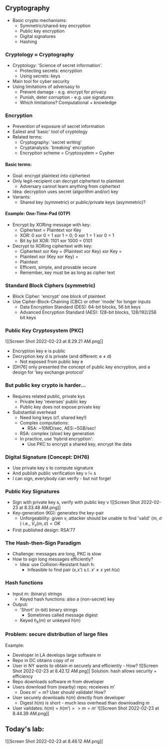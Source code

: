 ## Cryptography
* Basic crypto mechanisms:
	* Symmetric/shared-key encryption
	* Public key encryption
	* Digital signatures
	* Hashing

### Cryptology $\approx$ Cryptography
* Cryptology: 'Science of secret information'.
	* Protecting secrets: encryption
	* Using secrets: keys
* Main tool for cyber security
* Using limitations of adversasy to
	* Prevent damage - e.g. encrypt for privacy
	* Punish, deter corruption - e.g. use signatures
	* Which limitations? Computational + knowledge

### Encryption
* Prevention of exposure of secret information
* Ealiest and 'basic' tool of cryptology
* Related terms:
	* Cryptography: 'secret writing'
	* Cryptanalysis: 'breaking' encryption
	* Encryption scheme = Cryptosystem = Cypher

#### Basic terms:
* Goal: encrypt plaintext into ciphertext
* Only legit-recipient can decrypt ciphertext to plaintext
	* Adversary cannot learn anything from ciphertext
* Idea: decryption uses secret (algorithm and/or) key
* Variants:
	* Shared key (symmetric) or public/private keys (asymmetric)?

#### Example: One-Time-Pad (OTP)
* Encrypt by XORing message with key:
	* Ciphertext = Plaintext xor Key
	* XOR: 0 xor 0  = 1 xor 1 = 0; 0 xor 1 = 1 xor 0 = 1
	* Bit by bit XOR: 1101 xor 1000 = 0101
* Decrypt to XORing ciphertext with key:
	* Ciphertext xor Key = (Plaintext xor Key) xor Key =
	* Plaintext xor (Key xor Key) =
	* Plaintext
	* Efficent, simple, and provable secure
	* Remember, key must be as long as cipher text

### Standard Block Ciphers (symmetric)
* Block Cipher: 'encrypt' one block of plaintext
* Use Cipher-Block-Chaining (CBC) or other 'mode' for longer inputs
	* Data Encryption Standard (DES): 64-bit blocks, 56 bit keys
	* Advanced Encryption Standard (AES): 128-bit blocks, 128/192/256 bit keys

### Public Key Cryptosystem (PKC)
![[Screen Shot 2022-02-23 at 8.29.21 AM.png]]
* Encryption key e is public
* Decryption key d is private (and different: e $\neq$ d)
	* Not exposed from public key e
* \[DH76\] only presented the concept of public key encryption, and a design for 'key exchange protocol'

### But public key crypto is harder...
* Requires related public, private kys
	* Private key 'reverses' public key
	* Public key does not expose private key
* Substantial overhead
	* Need long keys (cf. shared key!)
	* Complex computations:
		* RSA: ~10MD/sec, AES:~5GB/sec!
	* RSA: complex (slow) key generation
	* In practice, use 'hybrid encryption':
		* Use PKC to encrypt a shared key, encrypt the data

### Digital Signature (Concept: DH76)
* Use private key s to compute signature
* And publish public verification key v != s
* I can sign, everybody can verify - but not forge!

### Public Key Signatures
* Sign with private key s, verify with public key v
![[Screen Shot 2022-02-23 at 8.33.48 AM.png]]
* Key-generation (KG): generates the key-pair
	* Unforgeability: given v, attacker should be unable to find 'valid' (m, $\sigma$ ) i.e., $V_v(m,\sigma) = OK$
* First published design: RSA'77

### The Hash-then-Sign Paradigm
* Challenge: messages are long, PKC is slow
* How to sign long messages efficiently?
	* Idea: use Collision-Resistant hash h:
		* Infeasible to find pair (x,x') s.t. $x'\neq x$ yet $h(x)$

### Hash functions
* Input m: (binary) strings
	* Keyed hash functions: also a (non-secret) key
* Output:
	* 'Short' (n-bit) binary strings
		* Sometimes called message digest
	* Keyed $h_k(m)$ or unkeyed $h(m)$

### Problem: secure distribution of large files
Example:
* Developer in LA develops large software $m$
* Repo in DC obtains copy of $m$
* User in NY wants to obtain $m$ securely and efficiently - How?
![[Screen Shot 2022-02-23 at 8.42.12 AM.png]]
Solution: hash allows security + efficiency
* Repo downloads software $m$ from developer
* Users download from (nearby) repo; receieves $m'$
	* Does $m'=m$? User should validate! How?
* User securely downloads $h(m)$ directly from developer
	* Digest $h(m)$ is short - much less overhead than downloading m
* User validates: $h(m) = h(m') => m = m'$
![[Screen Shot 2022-02-23 at 8.44.39 AM.png]]

## Today's lab:
![[Screen Shot 2022-02-23 at 8.46.12 AM.png]]
